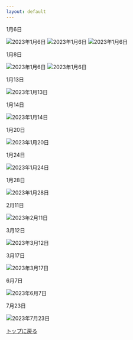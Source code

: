 ```yaml
---
layout: default
---
```


1月6日

![2023年1月6日](./assets/images/230105_00001.png)
![2023年1月6日](./assets/images/230105_00002.png)
![2023年1月6日](./assets/images/230105_00004.png)

1月8日

![2023年1月6日](./assets/images/230108_00001.png)
![2023年1月6日](./assets/images/230108_00002.png)

1月13日

![2023年1月13日](./assets/images/220106_00007.png)

1月14日

![2023年1月14日](./assets/images/220106_00017.gif)

1月20日

![2023年1月20日](./assets/images/230113_00040.png)

1月24日

![2023年1月24日](./assets/images/230122_00015_01.gif)

1月28日

![2023年1月28日](./assets/images/230124_00020.gif)

2月11日

![2023年2月11日](./assets/images/230211_00001.png)

3月12日

![2023年3月12日](./assets/images/230312_00002.png)

3月17日

![2023年3月17日](./assets/images/230313_00001.png)

6月7日

![2023年6月7日](./assets/images/230531_00003.png)

7月23日

![2023年7月23日](./assets/images/230723_00001.png)

[トップに戻る](./)
